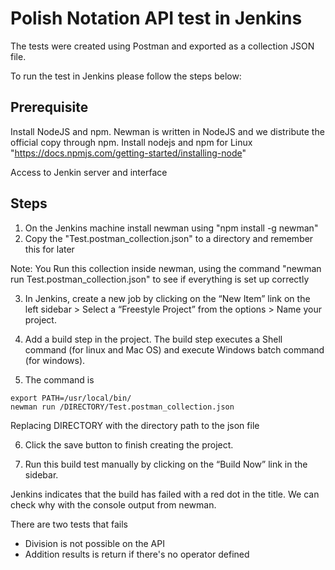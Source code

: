 # Polish Notation API test in Jenkins

The tests were created using Postman and exported as a collection JSON file.

To run the test in Jenkins please follow the steps below:

## Prerequisite 
Install NodeJS and npm. Newman is written in NodeJS and we distribute the official copy through npm. Install nodejs and npm for Linux "https://docs.npmjs.com/getting-started/installing-node"

Access to Jenkin server and interface

## Steps
1. On the Jenkins machine install newman using "npm install -g newman"
2. Copy the "Test.postman_collection.json" to a directory and remember this for later

Note: You Run this collection inside newman, using the command "newman run Test.postman_collection.json" to see if everything is set up correctly

3. In Jenkins, create a new job by clicking on the “New Item” link on the left sidebar > Select a “Freestyle Project” from the options > Name your project.

4. Add a build step in the project. The build step executes a Shell command (for linux and Mac OS) and execute Windows batch command (for windows).

5. The command is 
```
export PATH=/usr/local/bin/
newman run /DIRECTORY/Test.postman_collection.json
```
Replacing DIRECTORY with the directory path to the json file

6. Click the save button to finish creating the project.

7. Run this build test manually by clicking on the “Build Now” link in the sidebar.

Jenkins indicates that the build has failed with a red dot in the title. We can check why with the console output from newman.

There are two tests that fails

- Division is not possible on the API
- Addition results is return if there's no operator defined
